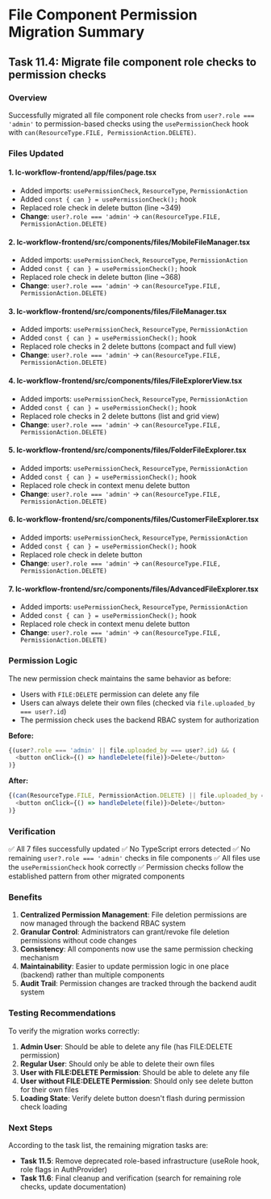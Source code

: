 # File Component Permission Migration Summary

## Task 11.4: Migrate file component role checks to permission checks

### Overview
Successfully migrated all file component role checks from `user?.role === 'admin'` to permission-based checks using the `usePermissionCheck` hook with `can(ResourceType.FILE, PermissionAction.DELETE)`.

### Files Updated

#### 1. **lc-workflow-frontend/app/files/page.tsx**
- Added imports: `usePermissionCheck`, `ResourceType`, `PermissionAction`
- Added `const { can } = usePermissionCheck();` hook
- Replaced role check in delete button (line ~349)
- **Change**: `user?.role === 'admin'` → `can(ResourceType.FILE, PermissionAction.DELETE)`

#### 2. **lc-workflow-frontend/src/components/files/MobileFileManager.tsx**
- Added imports: `usePermissionCheck`, `ResourceType`, `PermissionAction`
- Added `const { can } = usePermissionCheck();` hook
- Replaced role check in delete button (line ~368)
- **Change**: `user?.role === 'admin'` → `can(ResourceType.FILE, PermissionAction.DELETE)`

#### 3. **lc-workflow-frontend/src/components/files/FileManager.tsx**
- Added imports: `usePermissionCheck`, `ResourceType`, `PermissionAction`
- Added `const { can } = usePermissionCheck();` hook
- Replaced role checks in 2 delete buttons (compact and full view)
- **Change**: `user?.role === 'admin'` → `can(ResourceType.FILE, PermissionAction.DELETE)`

#### 4. **lc-workflow-frontend/src/components/files/FileExplorerView.tsx**
- Added imports: `usePermissionCheck`, `ResourceType`, `PermissionAction`
- Added `const { can } = usePermissionCheck();` hook
- Replaced role checks in 2 delete buttons (list and grid view)
- **Change**: `user?.role === 'admin'` → `can(ResourceType.FILE, PermissionAction.DELETE)`

#### 5. **lc-workflow-frontend/src/components/files/FolderFileExplorer.tsx**
- Added imports: `usePermissionCheck`, `ResourceType`, `PermissionAction`
- Added `const { can } = usePermissionCheck();` hook
- Replaced role check in context menu delete button
- **Change**: `user?.role === 'admin'` → `can(ResourceType.FILE, PermissionAction.DELETE)`

#### 6. **lc-workflow-frontend/src/components/files/CustomerFileExplorer.tsx**
- Added imports: `usePermissionCheck`, `ResourceType`, `PermissionAction`
- Added `const { can } = usePermissionCheck();` hook
- Replaced role check in delete button
- **Change**: `user?.role === 'admin'` → `can(ResourceType.FILE, PermissionAction.DELETE)`

#### 7. **lc-workflow-frontend/src/components/files/AdvancedFileExplorer.tsx**
- Added imports: `usePermissionCheck`, `ResourceType`, `PermissionAction`
- Added `const { can } = usePermissionCheck();` hook
- Replaced role check in context menu delete button
- **Change**: `user?.role === 'admin'` → `can(ResourceType.FILE, PermissionAction.DELETE)`

### Permission Logic

The new permission check maintains the same behavior as before:
- Users with `FILE:DELETE` permission can delete any file
- Users can always delete their own files (checked via `file.uploaded_by === user?.id`)
- The permission check uses the backend RBAC system for authorization

**Before:**
```typescript
{(user?.role === 'admin' || file.uploaded_by === user?.id) && (
  <button onClick={() => handleDelete(file)}>Delete</button>
)}
```

**After:**
```typescript
{(can(ResourceType.FILE, PermissionAction.DELETE) || file.uploaded_by === user?.id) && (
  <button onClick={() => handleDelete(file)}>Delete</button>
)}
```

### Verification

✅ All 7 files successfully updated
✅ No TypeScript errors detected
✅ No remaining `user?.role === 'admin'` checks in file components
✅ All files use the `usePermissionCheck` hook correctly
✅ Permission checks follow the established pattern from other migrated components

### Benefits

1. **Centralized Permission Management**: File deletion permissions are now managed through the backend RBAC system
2. **Granular Control**: Administrators can grant/revoke file deletion permissions without code changes
3. **Consistency**: All components now use the same permission checking mechanism
4. **Maintainability**: Easier to update permission logic in one place (backend) rather than multiple components
5. **Audit Trail**: Permission changes are tracked through the backend audit system

### Testing Recommendations

To verify the migration works correctly:

1. **Admin User**: Should be able to delete any file (has FILE:DELETE permission)
2. **Regular User**: Should only be able to delete their own files
3. **User with FILE:DELETE Permission**: Should be able to delete any file
4. **User without FILE:DELETE Permission**: Should only see delete button for their own files
5. **Loading State**: Verify delete button doesn't flash during permission check loading

### Next Steps

According to the task list, the remaining migration tasks are:
- **Task 11.5**: Remove deprecated role-based infrastructure (useRole hook, role flags in AuthProvider)
- **Task 11.6**: Final cleanup and verification (search for remaining role checks, update documentation)
